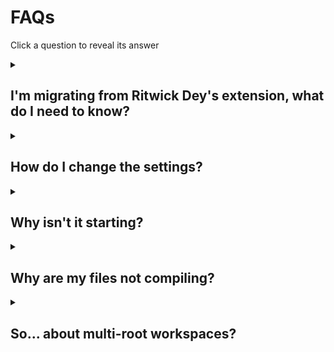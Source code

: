 # FAQs
Click a question to reveal its answer

<details>
<summary>
  <h2>I'm migrating from Ritwick Dey's extension, what do I need to know?</h2>
</summary>

Well, **lots of things**.

Firstly, welcome! I'm glad you're here!

Here's some of the most important changes:
- We now require VS Code version 1.52
- We are no longer dependant on `ritwickdey.LiveServer`. You can manually add this package to VS Code, if you need it
- Some settings have been changed
  - `formats[].format` only accepts `compressed` or `expanded`
  - `autoprefix`:
    - The default is `defaults`
    - `null` is no longer accepted, use `false` instead
    - When `true` we will find a `.browserslistrc` file or `browserslist` in your `package.json`. No more duplicating settings!
  - `showOutputWindow` is now `showOutputWindowOn` and uses log values (`Debug`, `Error`, etc.). It's default log level is `Information` - at this level it will output the same information that the original extension does
- Some settings are new!
  - `formats[].savePathReplacementPairs`: replace segments in the output path
  - `formats[].linefeed`: control the line terminator used
  - `formats[].indentType`: control whether indents are spaces or tabs
  - `formats[].indentWidth`: control the width of the indentation
  - `watchOnLaunch`: state whether you want to watch files upon launch
  - `compileOnWatch`: state if files should be compiled upon watching
  - `forceBaseDirectory`: state the base directory of all you SASS files. Aids in reducing wasted resources while searching for files
  - `partialsList`: specify what files are actually partials (or which folders contain them)

Here are some things you probably won't care about as much
- The extension has had a massive overhaul. Performance optimisation, and new features!
- We abandoned `glob` (the package, not the patterns) and we now use `fdir` which is blazingly fast
- New commands!
  - `liveSass.command.compileCurrentSass`: perform a one-time compilation of the current SASS file
  - `liveSass.command.createIssue`: opens a link to create a new issue in GutHub. If an unexpected error occurred then error information is readily available to paste into the new issue
  - `liveSass.command.debugInclusion`: check if the current SASS file will be included, based on your settings
  - `liveSass.command.debugFileList`: get a full list of files that are included and excluded
  - Various commands to change the log level (meaning you can key bind them)
- We support multi-root/multi-folder workspaces
- Map files now link back to the correct line after `autoprefixer` has been applied 
- Clicking the status bar icon while in the `Success` or `Error` state will show the output window

</details>

<details>
<summary>
  <h2>How do I change the settings?</h2>
</summary>

Create a `.vscode` folder in the root of your project. Inside the `.vscode` folder create a JSON file named `settings.json`.

Open the `settings.json` file and type following key-value pairs. *By the way, you'll get intellisense!*

```json
{
     "liveSassCompile.settings.formats":[
        {
            "format": "expanded",
            "extensionName": ".css",
            "savePath": "/css"
        },
        {
            "extensionName": ".min.css",
            "format": "compressed",
            "savePath": "/dist/css"
        }
    ],
    "liveSassCompile.settings.excludeList": [
       "**/node_modules/**",
       ".vscode/**"
    ],
    "liveSassCompile.settings.generateMap": true,
    "liveSassCompile.settings.autoprefix": [
        "defaults"
    ]
}
```

</details>

<details>
<summary>
  <h2>Why isn't it starting?</h2>
</summary>

If the extension doesn't activate (show up in the status bar), then it's most likely that you don't have any `.scss` or`.sass` files in your project.
  
Just create a SASS file, or open one, and the extension will activate
  
Alternatively, if you're working with `.sass` files, you may not have the [SASS extension](https://marketplace.visualstudio.com/items?itemName=Syler.sass-indented) installed. Install it so VS Code can identify `.sass` files and activate the extension.

</details>

<details>
<summary>
  <h2>Why are my files not compiling?</h2>
</summary>

A common issue is incorrectly configured glob patterns used in the include/exclude settings. You can check your glob patterns [here](https://globster.xyz/) (*be aware that this site doesn't match all [picomatch expressions](https://github.com/micromatch/picomatch#library-comparisons)*).

Still having problems? Try the below steps
1. Open the command palette by pressing <kbd>F1</kbd> or (<kbd>Ctrl</kbd>/<kbd>Cmd</kbd>) + <kbd>Shift</kbd> + <kbd>P</kbd>
1. Run `liveSass.command.debugInclusion`, this will open the output and tell you if the file is included based on your settings
1. If you can't resolve the issue with the information present then move on below
1. Next run `liveSass.command.debugFileList`
1. Try to resolve your issue using the returned information in the output

Still no luck? 
1. Run `liveSass.command.createIssue`
1. Information is automatically placed in your clipboard and your browser will open a new window
1. Please make sure to paste the information, which is now in your clipboard, into the location stated. Also include the information returned by the `liveSass.command.debugFileList` command from step 4 above

</details>

<details>
<summary>
  <h2>So... about multi-root workspaces?</h2>
</summary>

### What is it?

A multi-root workspaces is a project that gives you access to a folder at `C:/a/b/c` and `C:/x/y/z` - all from one VS Code window!

By doing this, and when an extension is configured for it, you can have independent settings for each project. But don't worry, you don't need to duplicate settings! Default settings can be placed in the `.code-workspace` - these are then ignored if the same settings exists in a workspace folder's `settings.json`.

*Note: Each workspace folder must have a `.vscode` folder with a `settings.json` file for the settings to overwrite the workspace defaults.*

### I like it! how do I set one up?

When you open any folder in VS Code it is essentially a "single-root" workspace.

First, right click (left click on mac) in some open space on the `Explorer` tab. You will see an option to `Add folder to workspace`. After you click this, you can choose to add a folder to your project that's in any location on your machine. By doing this VS Code will create a `.code-workspace` file. This creates an actual workspace - well, in this case, a "multi-root" workspace.

### Okay, so what settings can I use?

The following settings can all be made available to each workspaces `settings.json` file.
- `liveSassCompile.settings.formats`
- `liveSassCompile.settings.excludeList`
- `liveSassCompile.settings.includeItems`
- `liveSassCompile.settings.generateMap`
- `liveSassCompile.settings.autoprefix`
- `liveSassCompile.settings.forceBaseDirectory`
- `liveSassCompile.settings.partialsList`

</details>